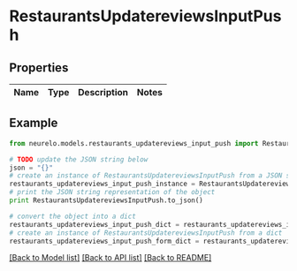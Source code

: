 # RestaurantsUpdatereviewsInputPush


## Properties
Name | Type | Description | Notes
------------ | ------------- | ------------- | -------------

## Example

```python
from neurelo.models.restaurants_updatereviews_input_push import RestaurantsUpdatereviewsInputPush

# TODO update the JSON string below
json = "{}"
# create an instance of RestaurantsUpdatereviewsInputPush from a JSON string
restaurants_updatereviews_input_push_instance = RestaurantsUpdatereviewsInputPush.from_json(json)
# print the JSON string representation of the object
print RestaurantsUpdatereviewsInputPush.to_json()

# convert the object into a dict
restaurants_updatereviews_input_push_dict = restaurants_updatereviews_input_push_instance.to_dict()
# create an instance of RestaurantsUpdatereviewsInputPush from a dict
restaurants_updatereviews_input_push_form_dict = restaurants_updatereviews_input_push.from_dict(restaurants_updatereviews_input_push_dict)
```
[[Back to Model list]](../README.md#documentation-for-models) [[Back to API list]](../README.md#documentation-for-api-endpoints) [[Back to README]](../README.md)


